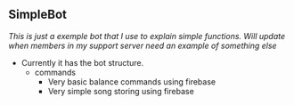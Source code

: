 ## SimpleBot
*This is just a exemple bot that I use to explain simple functions.*
*Will update when members in my support server need an example of something else*
* Currently it has the bot structure.
    * commands
        * Very basic balance commands using firebase
        * Very simple song storing using firebase

